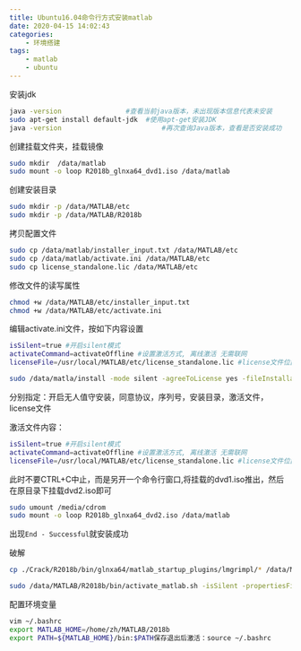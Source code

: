 ```yaml
---
title: Ubuntu16.04命令行方式安装matlab
date: 2020-04-15 14:02:43
categories: 
    - 环境搭建
tags: 
    - matlab
	- ubuntu
---
```


安装jdk
```bash
java -version                #查看当前java版本，未出现版本信息代表未安装
sudo apt-get install default-jdk  #使用apt-get安装JDK
java -version                         #再次查询Java版本，查看是否安装成功
```

创建挂载文件夹，挂载镜像
```bash
sudo mkdir  /data/matlab
sudo mount -o loop R2018b_glnxa64_dvd1.iso /data/matlab
```

创建安装目录
```bash
sudo mkdir -p /data/MATLAB/etc
sudo mkdir -p /data/MATLAB/R2018b
```

拷贝配置文件
```bash
sudo cp /data/matlab/installer_input.txt /data/MATLAB/etc
sudo cp /data/matlab/activate.ini /data/MATLAB/etc
sudo cp license_standalone.lic /data/MATLAB/etc
```

修改文件的读写属性
```bash
chmod +w /data/MATLAB/etc/installer_input.txt
chmod +w /data/MATLAB/etc/activate.ini
```

编辑activate.ini文件，按如下内容设置
```bash
isSilent=true #开启silent模式
activateCommand=activateOffline #设置激活方式, 离线激活 无需联网
licenseFile=/usr/local/MATLAB/etc/license_standalone.lic #license文件位置
```

```bash
sudo /data/matla/install -mode silent -agreeToLicense yes -fileInstallationKey 09806-07443-53955-64350-21751-41297 -destinationFolder /data/MATLAB/R2018b -activationPropertiesFile /data/MATLAB/etc/activate.ini -licensePath /data/MATLAB/etc/license_standalone.lic -outputFile /tmp/mathwork_install.log
```

分别指定：开启无人值守安装，同意协议，序列号，安装目录，激活文件，license文件

激活文件内容：
```bash
isSilent=true #开启silent模式
activateCommand=activateOffline #设置激活方式, 离线激活 无需联网
licenseFile=/usr/local/MATLAB/etc/license_standalone.lic #license文件位置
```

此时不要CTRL+C中止，而是另开一个命令行窗口,将挂载的dvd1.iso推出，然后在原目录下挂载dvd2.iso即可
```bash
sudo umount /media/cdrom
sudo mount -o loop R2018b_glnxa64_dvd2.iso /data/matlab
```

出现`End - Successful`就安装成功

破解
```bash
cp ./Crack/R2018b/bin/glnxa64/matlab_startup_plugins/lmgrimpl/* /data/MATLAB/R2018b/bin/glnxa64/matlab_startup_plugins/lmgrimpl

sudo /data/MATLAB/R2018b/bin/activate_matlab.sh -isSilent -propertiesFile /data/MATLAB/etc/activate.ini
```

配置环境变量
```bash
vim ~/.bashrc
export MATLAB_HOME=/home/zh/MATLAB/2018b
export PATH=${MATLAB_HOME}/bin:$PATH保存退出后激活：source ~/.bashrc
```